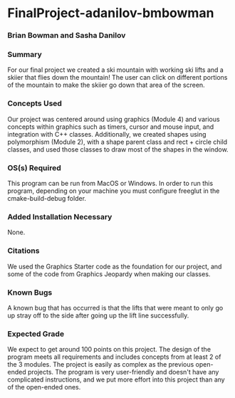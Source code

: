 # FinalProject-adanilov-bmbowman
### Brian Bowman and Sasha Danilov

### Summary
For our final project we created a ski mountain with working ski lifts and a skiier that flies down the mountain!
The user can click on different portions of the mountain to make the skiier go down that area of the screen.

### Concepts Used
Our project was centered around using graphics (Module 4) and various concepts within graphics such as timers, cursor
and mouse input, and integration with C++ classes. Additionally, we created shapes using polymorphism (Module 2), with a 
shape parent class and rect + circle child classes, and used those classes to draw most of the shapes in the window. 

### OS(s) Required
This program can be run from MacOS or Windows. In order to run this program, depending on your machine you must 
configure freeglut in the cmake-build-debug folder.

### Added Installation Necessary
None.

### Citations
We used the Graphics Starter code as the foundation for our project, and some of the code from Graphics Jeopardy
when making our classes.

### Known Bugs
A known bug that has occurred is that the lifts that were meant to only go up stray off to the side after going up the
lift line successfully.

### Expected Grade
We expect to get around 100 points on this project. The design of the program meets all requirements and includes
concepts from at least 2 of the 3 modules. The project is
easily as complex as the previous open-ended projects. The program is very user-friendly and doesn't have any
complicated instructions, and we put more effort into this project than any of the open-ended ones.